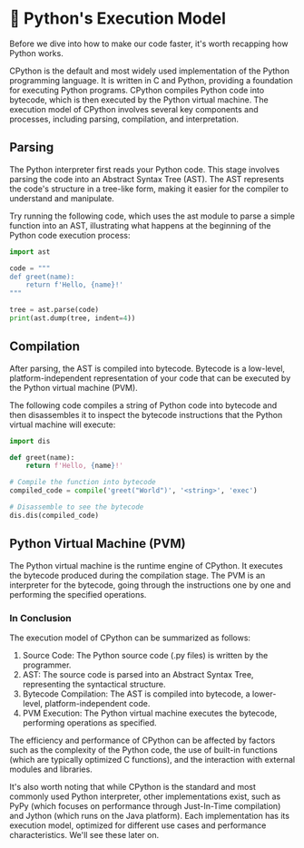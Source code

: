 # 🐍 Python's Execution Model

Before we dive into how to make our code faster, it's worth recapping how Python works. 

CPython is the default and most widely used implementation of the Python programming language. It is written in C and Python, providing a foundation for executing Python programs. CPython compiles Python code into bytecode, which is then executed by the Python virtual machine. The execution model of CPython involves several key components and processes, including parsing, compilation, and interpretation. 

## Parsing

The Python interpreter first reads your Python code. This stage involves parsing the code into an Abstract Syntax Tree (AST). The AST represents the code's structure in a tree-like form, making it easier for the compiler to understand and manipulate.

Try running the following code, which uses the ast module to parse a simple function into an AST, illustrating what happens at the beginning of the Python code execution process:

```python
import ast

code = """
def greet(name):
    return f'Hello, {name}!'
"""

tree = ast.parse(code)
print(ast.dump(tree, indent=4))
```

## Compilation

After parsing, the AST is compiled into bytecode. Bytecode is a low-level, platform-independent representation of your code that can be executed by the Python virtual machine (PVM).

The following code compiles a string of Python code into bytecode and then disassembles it to inspect the bytecode instructions that the Python virtual machine will execute:

```python
import dis

def greet(name):
    return f'Hello, {name}!'

# Compile the function into bytecode
compiled_code = compile('greet("World")', '<string>', 'exec')

# Disassemble to see the bytecode
dis.dis(compiled_code)
```

## Python Virtual Machine (PVM)

The Python virtual machine is the runtime engine of CPython. It executes the bytecode produced during the compilation stage. The PVM is an interpreter for the bytecode, going through the instructions one by one and performing the specified operations.

### In Conclusion

The execution model of CPython can be summarized as follows:

1. Source Code: The Python source code (.py files) is written by the programmer.
2. AST: The source code is parsed into an Abstract Syntax Tree, representing the syntactical structure.
3. Bytecode Compilation: The AST is compiled into bytecode, a lower-level, platform-independent code.
4. PVM Execution: The Python virtual machine executes the bytecode, performing operations as specified.

The efficiency and performance of CPython can be affected by factors such as the complexity of the Python code, the use of built-in functions (which are typically optimized C functions), and the interaction with external modules and libraries.

It's also worth noting that while CPython is the standard and most commonly used Python interpreter, other implementations exist, such as PyPy (which focuses on performance through Just-In-Time compilation) and Jython (which runs on the Java platform). Each implementation has its execution model, optimized for different use cases and performance characteristics. We'll see these later on. 